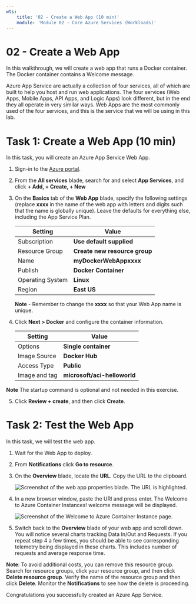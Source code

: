 ```yaml
---
wts:
    title: '02 - Create a Web App (10 min)'
    module: 'Module 02 - Core Azure Services (Workloads)'
---
```

# 02 - Create a Web App

In this walkthrough, we will create a web app that runs a Docker container. The Docker container contains a Welcome message. 

Azure App Service are actually a collection of four services, all of which are built to help you host and run web applications. The four services (Web Apps, Mobile Apps, API Apps, and Logic Apps) look different, but in the end they all operate in very similar ways. Web Apps are the most commonly used of the four services, and this is the service that we will be using in this lab.

# Task 1: Create a Web App (10 min)

In this task, you will create an Azure App Service Web App. 

1. Sign-in to the [Azure portal](http://portal.azure.com/). 

2. From the **All services** blade, search for and select **App Services**, and click **+ Add, + Create, + New**

3. On the **Basics** tab of the **Web App** blade, specify the following settings (replace **xxxx** in the name of the web app with letters and digits such that the name is globally unique). Leave the defaults for everything else, including the App Service Plan. 

    | Setting | Value |
    | -- | -- |
    | Subscription | **Use default supplied** |
    | Resource Group | **Create new resource group**|
    | Name | **myDockerWebAppxxxx** |
    | Publish | **Docker Container** |
    | Operating System | **Linux** |
    | Region | **East US** |
    
    **Note** - Remember to change the **xxxx** so that your Web App name is unique.

4. Click **Next > Docker** and configure the container information.  

    | Setting | Value |
    | -- | -- |
    | Options | **Single container** |
    | Image Source | **Docker Hub** |
    | Access Type | **Public** |
    | Image and tag | **microsoft/aci-helloworld** |
    
 **Note** The startup command is optional and not needed in this exercise.

5. Click **Review + create**, and then click **Create**. 

# Task 2: Test the Web App

In this task, we will test the web app.

1. Wait for the Web App to deploy.

2. From **Notifications** click **Go to resource**. 

3. On the **Overview** blade, locate the **URL**. Copy the URL to the clipboard.

    ![Screenshot of the web app properties blade. The URL is highlighted.](../images/0801.png)

4. In a new browser window, paste the URl and press enter. The Welcome to Azure Container Instances! welcome message will be displayed.

    ![Screenshot of the Welcome to Azure Container Instance page.](../images/0802.png)

5. Switch back to the **Overview** blade of your web app and scroll down. You will notice several charts tracking Data In/Out and Requests. If you repeat step 4 a few times, you should be able to see corresponding telemetry being displayed in these charts. This includes number of requests and average response time. 

**Note**: To avoid additional costs, you can remove this resource group. Search for resource groups, click your resource group, and then click **Delete resource group**. Verify the name of the resource group and then click **Delete**. Monitor the **Notifications** to see how the delete is proceeding.

Congratulations you successfully created an Azure App Service.
